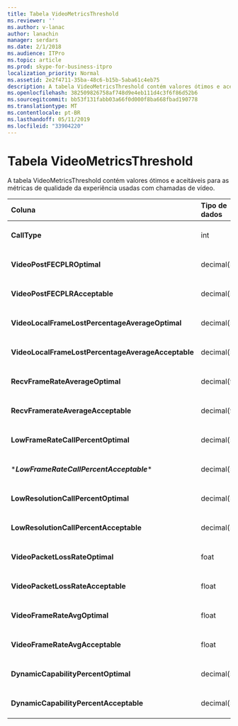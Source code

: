 ```yaml
---
title: Tabela VideoMetricsThreshold
ms.reviewer: ''
ms.author: v-lanac
author: lanachin
manager: serdars
ms.date: 2/1/2018
ms.audience: ITPro
ms.topic: article
ms.prod: skype-for-business-itpro
localization_priority: Normal
ms.assetid: 2e2f4711-35ba-48c6-b15b-5aba61c4eb75
description: A tabela VideoMetricsThreshold contém valores ótimos e aceitáveis para as métricas de qualidade da experiência usadas com chamadas de vídeo.
ms.openlocfilehash: 382509826758af748d9e4eb111d4c3f6f86d52b6
ms.sourcegitcommit: bb53f131fabb03a66f0d000f8ba668fbad190778
ms.translationtype: MT
ms.contentlocale: pt-BR
ms.lasthandoff: 05/11/2019
ms.locfileid: "33904220"
---
```

# <a name="videometricsthreshold-table"></a>Tabela VideoMetricsThreshold
 
A tabela VideoMetricsThreshold contém valores ótimos e aceitáveis para as métricas de qualidade da experiência usadas com chamadas de vídeo.
  

| **Coluna**                                               | **Tipo de dados**       | **Chave/índice**  | **Detalhes**                          |
|:---------------------------------------------------------|:--------------------|:---------------|:-------------------------------------|
| **CallType** <br/>                                       | int  <br/>          | Primária  <br/> | Tipo de chamada feita.  <br/> |
| **VideoPostFECPLROptimal** <br/>                         | decimal(5,2)  <br/> |                | O valor padrão é 0.05.  <br/>    |
| **VideoPostFECPLRAcceptable** <br/>                      | decimal(5,2)  <br/> |                | O valor padrão é 0.10.  <br/>    |
| **VideoLocalFrameLostPercentageAverageOptimal** <br/>    | decimal(5,2)  <br/> |                | O valor padrão é 5.0.  <br/>     |
| **VideoLocalFrameLostPercentageAverageAcceptable** <br/> | decimal(5,2)  <br/> |                | O valor padrão é 10.0.  <br/>    |
| **RecvFrameRateAverageOptimal** <br/>                    | decimal(9,4)  <br/> |                | O valor padrão é 12.0000.  <br/> |
| **RecvFramerateAverageAcceptable** <br/>                 | decimal(9,4)  <br/> |                | O valor padrão é 7.0000.  <br/>  |
| **LowFrameRateCallPercentOptimal** <br/>                 | decimal(5,2)  <br/> |                | O valor padrão é 5.0.  <br/>     |
| \****LowFrameRateCallPercentAcceptable***\* <br/>        | decimal(5,2)  <br/> |                | O valor padrão é 10.0 /  <br/>    |
| **LowResolutionCallPercentOptimal** <br/>                | decimal(5,2)  <br/> |                | O valor padrão é 5.0.  <br/>     |
| **LowResolutionCallPercentAcceptable** <br/>             | decimal(5,2)  <br/> |                | O valor padrão é 10.0.  <br/>    |
| **VideoPacketLossRateOptimal** <br/>                     | foat  <br/>         |                | O valor padrão é 0.05.  <br/>    |
| **VideoPacketLossRateAcceptable** <br/>                  | float  <br/>        |                | O valor padrão é 0.10.  <br/>    |
| **VideoFrameRateAvgOptimal** <br/>                       | float  <br/>        |                | O valor padrão é 12.  <br/>      |
| **VideoFrameRateAvgAcceptable** <br/>                    | float  <br/>        |                | O valor padrão é 7.  <br/>       |
| **DynamicCapabilityPercentOptimal** <br/>                | decimal(5,2)  <br/> |                | O valor padrão é 5.00.  <br/>    |
| **DynamicCapabilityPercentAcceptable** <br/>             | decimal(5,2)  <br/> |                | O valor padrão é 10.00.  <br/>   |

